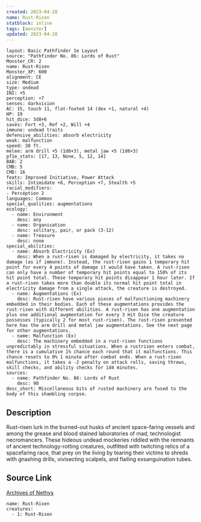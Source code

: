 ```yaml
---
created: 2023-04-28
name: Rust-Risen
statblock: inline
tags: [monster]
updated: 2023-04-28
---
```

```statblock
layout: Basic Pathfinder 1e Layout
source: "Pathfinder No. 86: Lords of Rust"
Monster_CR: 2
name: Rust-Risen
Monster_XP: 600
alignment: CE
size: Medium
type: undead
INI: +5
perception: +7
senses: darkvision
AC: 15, touch 11, flat-footed 14 (dex +1, natural +4)
HP: 19
hit_dice: 3d8+6
saves: Fort +3, Ref +2, Will +4
immune: undead traits
defensive_abilities: absorb electricity
weak: malfunction
speed: 30 ft.
melee: arm drill +5 (1d6+3), metal jaw +5 (1d6+3)
pf1e_stats: [17, 13, None, 5, 12, 14]
BAB: 2
CMB: 5
CMD: 16
feats: Improved Initiative, Power Attack
skills: Intimidate +6, Perception +7, Stealth +5
racial_modifiers:
- Perception 2
languages: Common
special_qualities: augmentations
ecology:
  - name: Environment
    desc: any
  - name: Organisation
    desc: solitary, pair, or pack (3-12)
  - name: Treasure
    desc: none
special_abilities:
  - name: Absorb Electricity (Ex)
    desc: When a rust-risen is damaged by electricity, it takes no damage (as if immune). Instead, the rust-risen gains 1 temporary hit point for every 4 points of damage it would have taken. A rust-risen can only have a number of temporary hit points equal to 150% of its hit point total. These temporary hit points disappear 1 hour later. If a rust-risen takes more than double its normal hit point total in electricity damage from a single attack, the creature is destroyed.
  - name: Augmentations (Ex)
    desc: Rust-risen have various pieces of malfunctioning machinery embedded in their bodies. Each of these augmentations provides the rust-risen with different abilities. A rust-risen has one augmentation plus one additional augmentation for every 3 Hit Dice the creature possesses (typically 2 for most rust-risen). The rust-risen presented here has the arm drill and metal jaw augmentations. See the next page for other augmentations.
  - name: Malfunction (Ex)
    desc: The machinery embedded in a rust-risen functions unpredictably in stressful situations. When a rustrisen enters combat, there is a cumulative 1% chance each round that it malfunctions. This chance resets to 0% 1 minute after combat ends. When a rust-risen malfunctions, it takes a -2 penalty on attack rolls, saving throws, skill checks, and ability checks for 1d4 minutes.
sources:
  - name: Pathfinder No. 86: Lords of Rust
    desc: 90
desc_short: Miscellaneous bits of rusted machinery are fused to the body of this shambling corpse.
```
## Description
Rust-risen lurk in the burned-out husks of ancient space-faring vessels and among the grease and blood stained laboratories of mad, technologist necromancers. These hideous undead mockeries riddled with the remnants of ancient technology-rotting creatures, outfitted with twitching relics of a spacefaring race, that prey on the living by tearing their victims to shreds with gnashing drills, vivisecting scalpels, and flailing exsanguination tubes.
## Source Link
[Archives of Nethys](https://aonprd.com/MonsterDisplay.aspx?ItemName=Rust-Risen)
```encounter-table
name: Rust-Risen
creatures:
  - 1: Rust-Risen
```
